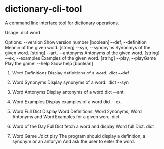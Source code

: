 # dictionary-cli-tool
A command line interface tool for dictionary operations. 


Usage: dict <options> word

Options:
  --version            Show version number                             [boolean]
  --def, --definition  Meanin of the given word.                        [string]
  --syn, --synonyms    Synonmys of the given word.                      [string]
  --ant, --antonyms    Antonyms of the given word.                      [string]
  --ex, --examples     Examples of the given word.                      [string]
  --play, --playGame   Play the game!
  --help               Show help                                       [boolean]

1. Word Definitions
	Display definitions of a word. 
	dict --def <word>

2. Word Synonyms
	Display synonyms of a word. 
	dict --syn <word>
  
3. Word Antonyms
	Display antonyms of a word
	dict --ant <word>

4. Word Examples
	Display examples of a word
	dict --ex <word>

5. Word Full Dict
	Display Word Definitions, Word Synonyms, Word Antonyms and Word Examples for a given word.
	dict <word>
  
6. Word of the Day Full Dict
	fetch a word and display Word full Dict.
	dict

7. Word Game
	./dict play
	The program should display a definition, a synonym or an antonym
	And ask the user to enter the word.

